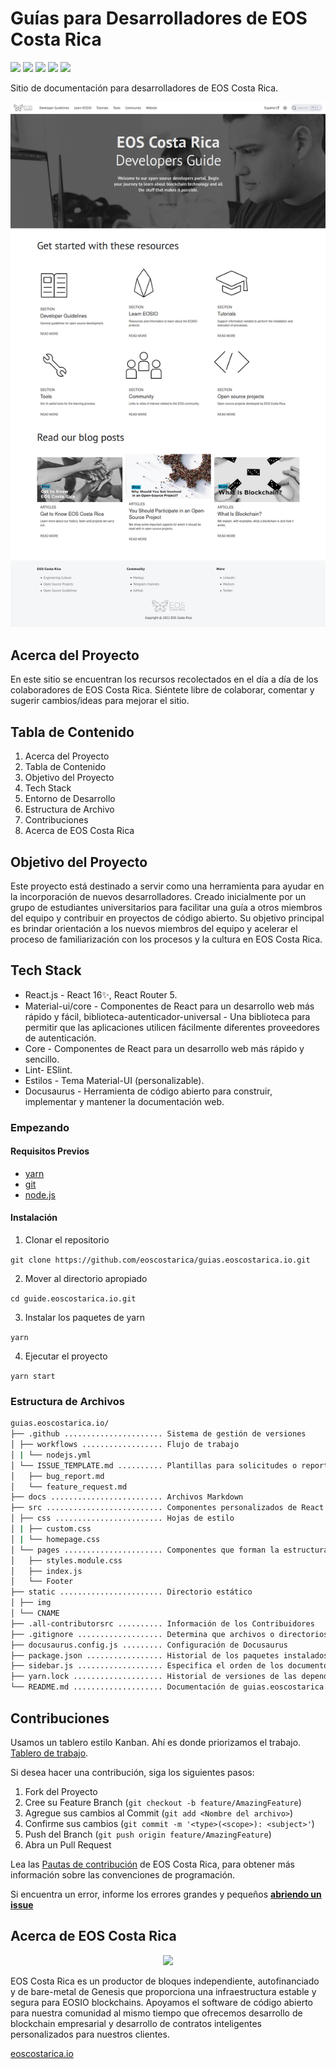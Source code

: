 # Guías para Desarrolladores de EOS Costa Rica
![](https://img.shields.io/github/license/eoscostarica/guias.eoscostarica.io) ![](https://img.shields.io/badge/code%20style-standard-brightgreen.svg) ![](https://img.shields.io/badge/%E2%9C%93-collaborative_etiquette-brightgreen.svg) ![](https://img.shields.io/twitter/follow/eoscostarica.svg?style=social&logo=twitter) ![](https://img.shields.io/github/forks/eoscostarica/guias.eoscostarica.io?style=social)

Sitio de documentación para desarrolladores de EOS Costa Rica.

![Guide front page](static/img/guide-pageNew.png)

## Acerca del Proyecto

En este sitio se encuentran los recursos recolectados en el día a día de los colaboradores de EOS Costa Rica. Siéntete libre de colaborar, comentar y sugerir cambios/ideas para mejorar el sitio.

## Tabla de Contenido

1. Acerca del Proyecto
1. Tabla de Contenido
1. Objetivo del Proyecto
1. Tech Stack
1. Entorno de Desarrollo
1. Estructura de Archivo
1. Contribuciones
1. Acerca de EOS Costa Rica

## Objetivo del Proyecto

Este proyecto está destinado a servir como una herramienta para ayudar en la incorporación de nuevos desarrolladores. Creado inicialmente por un grupo de estudiantes universitarios para facilitar una guía a otros miembros del equipo y contribuir en proyectos de código abierto. Su objetivo principal es brindar orientación a los nuevos miembros del equipo y acelerar el proceso de familiarización con los procesos y la cultura en EOS Costa Rica.


## Tech Stack
- React.js - React 16✨, React Router 5.
- Material-ui/core - Componentes de React para un desarrollo web más rápido y fácil, biblioteca-autenticador-universal - Una biblioteca para permitir que las aplicaciones utilicen fácilmente diferentes proveedores de autenticación.
- Core - Componentes de React para un desarrollo web más rápido y sencillo.
- Lint- ESlint.
- Estilos - Tema Material-UI (personalizable).
- Docusaurus - Herramienta de código abierto para construir, implementar y mantener la documentación web.

### Empezando

#### **Requisitos Previos**

- [yarn](https://classic.yarnpkg.com/en/)
- [git](https://git-scm.com/)
- [node.js](https://nodejs.org/es/)

#### **Instalación**

1. Clonar el repositorio

  `
  git clone https://github.com/eoscostarica/guias.eoscostarica.io.git
  `

2. Mover al directorio apropiado

  `
  cd guide.eoscostarica.io.git
  `

3. Instalar los paquetes de yarn

  `
  yarn
  `

4. Ejecutar el proyecto

  `
  yarn start
  `

### Estructura de Archivos

```sh
guias.eoscostarica.io/
├── .github ...................... Sistema de gestión de versiones
│ ├── workflows .................. Flujo de trabajo 
│ | └── nodejs.yml 
│ └── ISSUE_TEMPLATE.md .......... Plantillas para solicitudes o reportar problemas
│   ├── bug_report.md 
│   └── feature_request.md
├── docs ......................... Archivos Markdown
├── src .......................... Componentes personalizados de React  
│ ├── css ........................ Hojas de estilo
│ | ├── custom.css
│ | └── homepage.css
│ └── pages ...................... Componentes que forman la estructura principal de la página web
│ 	├── styles.module.css
│   ├── index.js
│   └── Footer
├── static ....................... Directorio estático
│ ├── img
│ └── CNAME
├── .all-contributorsrc .......... Información de los Contribuidores 
├── .gitignore ................... Determina que archivos o directorios no deben subirse a Git 
├── docusaurus.config.js ......... Configuración de Docusaurus
├── package.json ................. Historial de los paquetes instalados y optimización de dependencias
├── sidebar.js ................... Especifica el orden de los documentos en la navegación lateral 
├── yarn.lock .................... Historial de versiones de las dependencias
└── README.md .................... Documentación de guias.eoscostarica.io
```

## Contribuciones 

Usamos un tablero estilo Kanban. Ahí es donde priorizamos el trabajo. [Tablero de trabajo](https://github.com/orgs/eoscostarica/projects/2).


Si desea hacer una contribución, siga los siguientes pasos:

1. Fork del Proyecto
2. Cree su Feature Branch (`git checkout -b feature/AmazingFeature`)
3. Agregue sus cambios al Commit (`git add <Nombre del archivo>`)
4. Confirme sus cambios (`git commit -m '<type>(<scope>): <subject>'`)
5. Push del Branch (`git push origin feature/AmazingFeature`)
6. Abra un Pull Request

Lea las [Pautas de contribución](https://guias.eoscostarica.io/docs/pautas-para-codigo-abierto) de EOS Costa Rica, para obtener más información sobre las convenciones de programación.

Si encuentra un error, informe los errores grandes y pequeños [**abriendo un issue**](https://github.com/eoscostarica/guias.eoscostarica.io/issues/new/choose)

## Acerca de EOS Costa Rica

<p align="center">
	<a href="https://eoscostarica.io/">
		<img src="https://user-images.githubusercontent.com/5632966/178800859-e05a07ff-b3e5-41a9-9137-d1a271b958ff.png"
		width="300px" >
	</a>
</p>

EOS Costa Rica es un productor de bloques independiente, autofinanciado y de bare-metal de Genesis que proporciona una infraestructura estable y segura para EOSIO blockchains. Apoyamos el software de código abierto para nuestra comunidad al mismo tiempo que ofrecemos desarrollo de blockchain empresarial y desarrollo de contratos inteligentes personalizados para nuestros clientes.

[eoscostarica.io](https://eoscostarica.io/)